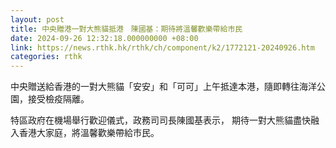 ```yaml
---
layout: post
title: 中央贈港一對大熊貓抵港　陳國基：期待將溫馨歡樂帶給市民
date: 2024-09-26 12:32:18.000000000 +08:00
link: https://news.rthk.hk/rthk/ch/component/k2/1772121-20240926.htm
categories: rthk
---
```


中央贈送給香港的一對大熊貓「安安」和「可可」上午抵達本港，隨即轉往海洋公園，接受檢疫隔離。

特區政府在機場舉行歡迎儀式，政務司司長陳國基表示， 期待一對大熊貓盡快融入香港大家庭，將溫馨歡樂帶給市民。
